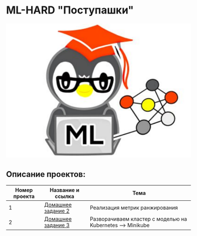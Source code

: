 # ML-HARD "Поступашки"


![Image](log.png)


## Описание проектов:
| Номер проекта | Название и ссылка | Тема                                                             |
|---------------|-------------------|------------------------------------------------------------------|
|1              |[Домашнее задание 2](https://github.com/AlexeyK12/Postupashki/tree/main/hw_ranking)|Реализация метрик ранжирования|
|2              |[Домашнее задание 3](https://github.com/AlexeyK12/Postupashki/tree/main/hw_kuber)|Разворачиваем кластер с моделью на Kubernetes --> Minikube|
